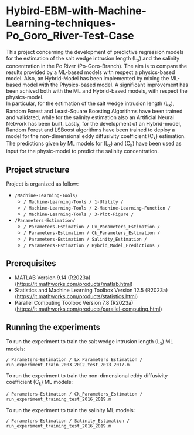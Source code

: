 # Hybird-EBM-with-Machine-Learning-techniques-Po_Goro_River-Test-Case
This project concerning the development of predictive regression models for the estimation of the salt wedge intrusion length (L<sub>x</sub>) and the salinity concentration in the Po River (Po-Goro-Branch). 
The aim is to compare the results provided by a ML-based models with respect a physics-based model. Also, an Hybrid-Model has been implemented by mixing the ML-based model with the Physics-based model. A significant improvement has been achived both with the ML and Hybrid-based models, with respect the physics-model.
<br>In particular, for the estimation of the salt wedge intrusion length (L<sub>x</sub>), Random Forest and Least-Square Boosting Algorithms have been trained and validated, while for the salinity estimation also an Artificial Neural Network has been built. 
Lastly, for the development of an Hybrid-model, Random Forest and LSBoost algorithms have been trained to deploy a model for the non-dimensional eddy diffusivity coefficient (C<sub>k</sub>) estimation. The predictions given by ML models for (L<sub>x</sub>) and (C<sub>k</sub>) have been used as input for the physic-model to predict the salinity concentration.

## Project structure
Project is organized as follow:
* ```/Machine-Learning-Tools/```
  * ```/ Machine-Learning-Tools / 1-Utility /```
  * ```/ Machine-Learning-Tools / 2-Machine-Learning-Function /```  
  * ```/ Machine-Learning-Tools / 3-Plot-Figure /```
* ```/Parameters-Estimation/```
  * ```/ Parameters-Estimation / Lx_Parameters_Estimation /```
  * ```/ Parameters-Estimation / Ck_Parameters_Estimation /```  
  * ```/ Parameters-Estimation / Salinity_Estimation /```
  * ```/ Parameters-Estimation / Hybrid_Model_Predictions /```

## Prerequisites
* MATLAB Version 9.14 (R2023a) (https://it.mathworks.com/products/matlab.html)
* Statistics and Machine Learning Toolbox Version 12.5 (R2023a) (https://it.mathworks.com/products/statistics.html)
* Parallel Computing Toolbox Version 7.8 (R2023a) (https://it.mathworks.com/products/parallel-computing.html)

## Running the experiments
To run the experiment to train the salt wedge intrusion length (L<sub>x</sub>) ML models:
````
/ Parameters-Estimation / Lx_Parameters_Estimation / run_experiment_train_2003_2012_test_2013_2017.m
````
To run the experiment to train the non-dimensional eddy diffusivity coefficient (C<sub>k</sub>) ML models:

````
/ Parameters-Estimation / Ck_Parameters_Estimation / run_experiment_training_test_2016_2019.m
````
To run the experiment to train the salinity ML models:

````
/ Parameters-Estimation / Salinity_Estimation / run_experiment_training_test_2016_2019.m
````


